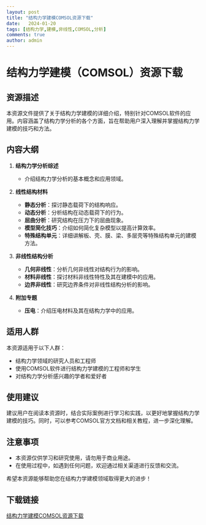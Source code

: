 ```yaml
---
layout: post
title: "结构力学建模COMSOL资源下载"
date:   2024-01-20
tags: [结构力学,建模,非线性,COMSOL,分析]
comments: true
author: admin
---
```

# 结构力学建模（COMSOL）资源下载

## 资源描述

本资源文件提供了关于结构力学建模的详细介绍，特别针对COMSOL软件的应用。内容涵盖了结构力学分析的各个方面，旨在帮助用户深入理解并掌握结构力学建模的技巧和方法。

## 内容大纲

1. **结构力学分析综述**
   - 介绍结构力学分析的基本概念和应用领域。

2. **线性结构材料**
   - **静态分析**：探讨静态载荷下的结构响应。
   - **动态分析**：分析结构在动态载荷下的行为。
   - **屈曲分析**：研究结构在压力下的屈曲现象。
   - **模型简化技巧**：介绍如何简化复杂模型以提高计算效率。
   - **特殊结构单元**：详细讲解板、壳、膜、梁、多层壳等特殊结构单元的建模方法。

3. **非线性结构分析**
   - **几何非线性**：分析几何非线性对结构行为的影响。
   - **材料非线性**：探讨材料非线性特性及其在建模中的应用。
   - **边界非线性**：研究边界条件对非线性结构分析的影响。

4. **附加专题**
   - **压电**：介绍压电材料及其在结构力学中的应用。

## 适用人群

本资源适用于以下人群：
- 结构力学领域的研究人员和工程师
- 使用COMSOL软件进行结构力学建模的工程师和学生
- 对结构力学分析感兴趣的学者和爱好者

## 使用建议

建议用户在阅读本资源时，结合实际案例进行学习和实践，以更好地掌握结构力学建模的技巧。同时，可以参考COMSOL官方文档和相关教程，进一步深化理解。

## 注意事项

- 本资源仅供学习和研究使用，请勿用于商业用途。
- 在使用过程中，如遇到任何问题，欢迎通过相关渠道进行反馈和交流。

希望本资源能够帮助您在结构力学建模领域取得更大的进步！

## 下载链接

[结构力学建模COMSOL资源下载](https://pan.quark.cn/s/7a12b4e80ff0)